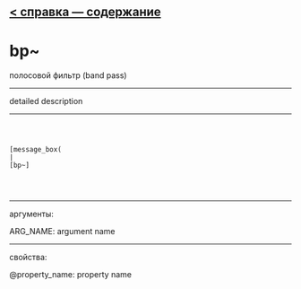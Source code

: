 [< справка — содержание](ceammc_lib.html)
---

# bp~


полосовой фильтр (band pass)

---

detailed description
<br>


---


```



[message_box(                                 
|
[bp~]


            
```

---
аргументы:

ARG_NAME: argument name<br>

---
свойства:

@property_name: property name<br>

